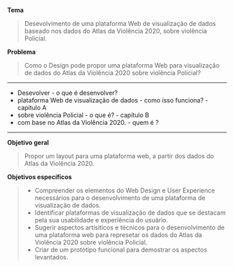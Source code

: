 **Tema**
> Desevolvimento de uma plataforma Web de visualização de dados baseado nos dados do Atlas da Violência 2020, sobre violência Policial.

**Problema**
> Como o Design pode propor uma plataforma Web para visualização de dados do Atlas da Violência 2020 sobre violência Policial?

----

* Desevolver - o que é desenvolver?
* plataforma Web de visualização de dados - como isso funciona? - capítulo A
* sobre violência Policial - o que é? - capítulo B
* com base no Atlas da Violência 2020. - quem é ?

---

**Objetivo geral**
> Propor um layout para uma plataforma web, a partir dos dados do Atlas da Violência 2020.

**Objetivos específicos**
> * Compreender os elementos do Web Design e User Experience necessários para o desenvolvimento de uma plataforma de visualização de dados.
> * Identificar plataformas de visualização de dados que se destacam pela sua usabilidade e experiência do usuário.
> * Sugerir aspectos artísiticos e técnicos para o desenvolvimento de uma plataforma web para represetar os dados do Atlas da Violência 2020 sobre violência Policial.
> * Criar de um protótipo funcional para demostrar os aspectos levantados.

